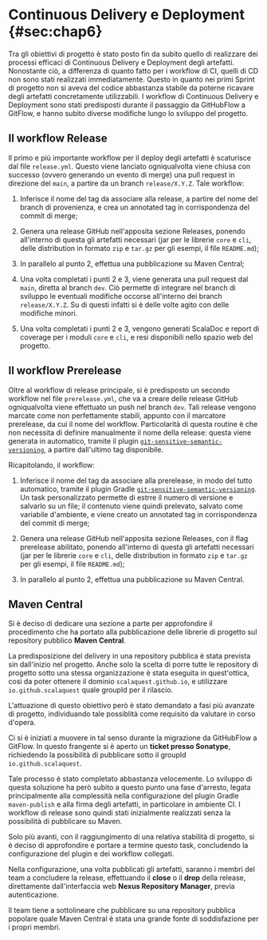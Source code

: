# Continuous Delivery e Deployment {#sec:chap6}

Tra gli obiettivi di progetto è stato posto fin da subito quello di realizzare
dei processi efficaci di Continuous Delivery e Deployment degli artefatti.
Nonostante ciò, a differenza di quanto fatto per i workflow di CI, quelli di CD
non sono stati realizzati immediatamente. Questo in quanto nei primi Sprint di
progetto non si aveva del codice abbastanza stabile da poterne ricavare degli
artefatti concretamente utilizzabili. I workflow di Continuous Delivery e
Deployment sono stati predisposti durante il passaggio da GitHubFlow a GitFlow,
e hanno subìto diverse modifiche lungo lo sviluppo del progetto.

## Il workflow Release

Il primo e più importante workflow per il deploy degli artefatti è scaturisce
dal file `release.yml`. Questo viene lanciato ogniqualvolta viene chiusa con
successo (ovvero generando un evento di merge) una pull request in direzione del
`main`, a partire da un branch `release/X.Y.Z`. Tale workflow:

1. Inferisce il nome del tag da associare alla release, a partire del nome del
   branch di provenienza, e crea un annotated tag in corrispondenza del commit
   di merge;

2. Genera una release GitHub nell'apposita sezione Releases, ponendo all'interno
   di questa gli artefatti necessari (jar per le librerie `core` e `cli`, delle
   distribution in formato `zip` e `tar.gz` per gli esempi, il file
   `README.md`);

3. In parallelo al punto 2, effettua una pubblicazione su Maven Central;

4. Una volta completati i punti 2 e 3, viene generata una pull request dal
   `main`, diretta al branch `dev`. Ciò permette di integrare nel branch di
   sviluppo le eventuali modifiche occorse all'interno dei branch
   `release/X.Y.Z`. Su di questi infatti si è delle volte agito con delle
   modifiche minori.

5. Una volta completati i punti 2 e 3, vengono generati ScalaDoc e report di
   coverage per i moduli `core` e `cli`, e resi disponibili nello spazio web del
   progetto.

## Il workflow Prerelease

Oltre al workflow di release principale, si è predisposto un secondo workflow
nel file `prerelease.yml`, che va a creare delle release GitHub ogniqualvolta
viene effettuato un push nel branch `dev`. Tali release vengono marcate come non
perfettamente stabili, appunto con il marcatore prerelease, da cui il nome del
workflow. Particolarità di questa routine è che non necessita di definire
manualmente il nome della release: questa viene generata in automatico, tramite
il plugin
[`git-sensitive-semantic-versioning`](https://github.com/DanySK/git-sensitive-semantic-versioning-gradle-plugin/blob/master/src/main/kotlin/org/danilopianini/gradle/gitsemver/GitSemVer.kt),
a partire dall'ultimo tag disponibile.

Ricapitolando, il workflow:

1. Inferisce il nome del tag da associare alla prerelease, in modo del tutto
   automatico, tramite il plugin Gradle
   [`git-sensitive-semantic-versioning`](https://github.com/DanySK/git-sensitive-semantic-versioning-gradle-plugin/blob/master/src/main/kotlin/org/danilopianini/gradle/gitsemver/GitSemVer.kt).
   Un task personalizzato permette di estrre il numero di versione e salvarlo su
   un file; il contenuto viene quindi prelevato, salvato come variabile
   d'ambiente, e viene creato un annotated tag in corrispondenza del commit di
   merge;

2. Genera una release GitHub nell'apposita sezione Releases, con il flag
   prerelease abilitato, ponendo all'interno di questa gli artefatti necessari
   (jar per le librerie `core` e `cli`, delle distribution in formato `zip` e
   `tar.gz` per gli esempi, il file `README.md`);

3. In parallelo al punto 2, effettua una pubblicazione su Maven Central.

## Maven Central

Si è deciso di dedicare una sezione a parte per approfondire il procedimento che
ha portato alla pubblicazione delle librerie di progetto sul repository pubblico
**Maven Central**.

La predisposizione del delivery in una repository pubblica è stata prevista sin
dall'inizio nel progetto. Anche solo la scelta di porre tutte le repository di
progetto sotto una stessa organizzazione è stata eseguita in quest'ottica, così
da poter ottenere il dominio `scalaquest.github.io`, e utilizzare
`io.github.scalaquest` quale groupId per il rilascio.

L'attuazione di questo obiettivo però è stato demandato a fasi più avanzate di
progetto, individuando tale possiblità come requisito da valutare in corso
d'opera.

Ci si è iniziati a muovere in tal senso durante la migrazione da GitHubFlow a
GitFlow. In questo frangente si è aperto un **ticket presso Sonatype**,
richiedendo la possibilità di pubblicare sotto il groupId
`io.github.scalaquest`.

Tale processo è stato completato abbastanza velocemente. Lo sviluppo di questa
soluzione ha però subito a questo punto una fase d'arresto, legata
principalmente alla complessità nella configurazione del plugin Gradle
`maven-publish` e alla firma degli artefatti, in particolare in ambiente CI. I
workflow di release sono quindi stati inizialmente realizzati senza la
possibilità di pubblicare su Maven.

Solo più avanti, con il raggiungimento di una relativa stabilità di progetto, si
è deciso di approfondire e portare a termine questo task, concludendo la
configurazione del plugin e dei workflow collegati.

Nella configurazione, una volta pubblicati gli artefatti, saranno i membri del
team a concludere la release, effettuando il **close** o il **drop** della
release, direttamente dall'interfaccia web **Nexus Repository Manager**, previa
autenticazione.

Il team tiene a sottolineare che pubblicare su una repository pubblica popolare
quale Maven Central è stata una grande fonte di soddisfazione per i propri
membri.
